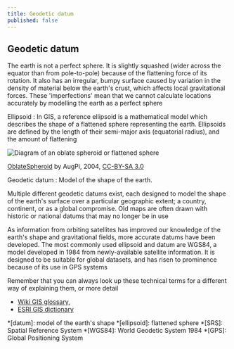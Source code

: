 ```yaml
---
title: Geodetic datum
published: false
---
```


## Geodetic datum

The earth is not a perfect sphere.  It is slightly squashed (wider across the equator than from pole-to-pole) because of the flattening force of its rotation.  It also has an irregular, bumpy surface caused by variation in the density of material below the earth's crust, which affects local gravitational forces.  These 'imperfections' mean that we cannot calculate locations accurately by modelling the earth as a perfect sphere

Ellipsoid
: In GIS, a reference ellipsoid is a mathematical model which describes the shape of a flattened sphere representing the earth.  Ellipsoids are defined by the length of their semi-major axis (equatorial radius), and the amount of flattening

<!-- Learn more at [Wikipedia](https://en.wikipedia.org/wiki/Reference_ellipsoid) -->

<img src="{{site.baseurl}}/src/img/OblateSpheroid.png" alt="Diagram of an oblate spheroid or flattened sphere">

[OblateSpheroid](https://commons.wikimedia.org/wiki/File:OblateSpheroid.PNG) by AugPi, 2004, [CC-BY-SA 3.0](https://creativecommons.org/licenses/by-sa/3.0/deed.en) 



Geodetic datum
: Model of the shape of the earth.  

<!-- Learn more at [Wikipedia](https://en.wikipedia.org/wiki/Geodetic_datum) -->

Multiple different geodetic datums exist, each designed to model the shape of the earth's surface over a particular geographic extent; a country, continent, or as a global compromise.  Old maps are often drawn with historic or national datums that may no longer be in use 

As information from orbiting satellites has improved our knowledge of the earth's shape and gravitational fields, more accurate datums have been developed.  The most commonly used ellipsoid and datum are WGS84, a model developed in 1984 from newly-available satellite information.  It is designed to be suitable for global datasets, and has risen to prominence because of its use in GPS systems 


Remember that you can always look up these technical terms for a different way of explaining them, or more detail
- [Wiki GIS glossary](http://www.wiki.gis.com/wiki/index.php/GIS_Glossary),
- [ESRI GIS dictionary](http://support.esri.com/en/knowledgebase/Gisdictionary/search)


*[datum]: model of the earth's shape
*[ellipsoid]: flattened sphere
*[SRS]: Spatial Reference System
*[WGS84]: World Geodetic System 1984
*[GPS]: Global Positioning System

